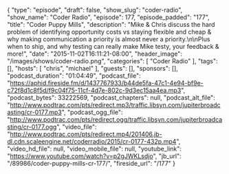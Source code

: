 {
  "type": "episode",
  "draft": false,
  "show_slug": "coder-radio",
  "show_name": "Coder Radio",
  "episode": 177,
  "episode_padded": "177",
  "title": "Coder Puppy Mills",
  "description": "Mike & Chris discuss the hard problem of identifying opportunity costs vs staying flexible and cheap & why making communication a priority is almost never a priority.\n\nPlus when to ship, and why testing can really make Mike testy, your feedback & more!",
  "date": "2015-11-02T16:11:21-08:00",
  "header_image": "/images/shows/coder-radio.png",
  "categories": [
    "Coder Radio"
  ],
  "tags": [],
  "hosts": [
    "chris",
    "michael"
  ],
  "guests": [],
  "sponsors": [],
  "podcast_duration": "01:04:49",
  "podcast_file": "https://aphid.fireside.fm/d/1437767933/b44de5fa-47c1-4e94-bf9e-c72f8d1c8f5d/f9c04f75-11cf-4d7e-802c-9d3ec15aa4ea.mp3",
  "podcast_bytes": 33222569,
  "podcast_chapters": null,
  "podcast_alt_file": "http://www.podtrac.com/pts/redirect.mp3/traffic.libsyn.com/jupiterbroadcasting/cr-0177.mp3",
  "podcast_ogg_file": "http://www.podtrac.com/pts/redirect.ogg/traffic.libsyn.com/jupiterbroadcasting/cr-0177.ogg",
  "video_file": "http://www.podtrac.com/pts/redirect.mp4/201406.jb-dl.cdn.scaleengine.net/coderradio/2015/cr-0177-432p.mp4",
  "video_hd_file": null,
  "video_mobile_file": null,
  "youtube_link": "https://www.youtube.com/watch?v=p2gJWKLsdjo",
  "jb_url": "/89986/coder-puppy-mills-cr-177/",
  "fireside_url": "/177"
}

